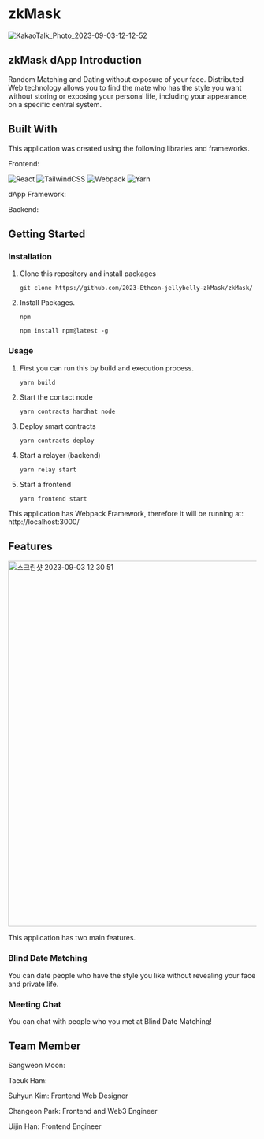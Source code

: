 # zkMask

![KakaoTalk_Photo_2023-09-03-12-12-52](https://github.com/2023-Ethcon-jellybelly-zkMask/zkMask/assets/62194473/a571ddb2-8940-4670-b2d7-a4e761ba477f)

## zkMask dApp Introduction
Random Matching and Dating without exposure of your face. Distributed Web technology allows you to find the mate who has the style you want without storing or exposing your personal life, including your appearance, on a specific central system.

## Built With

This application was created using the following libraries and frameworks. 

Frontend: 

![React](https://img.shields.io/badge/react-%2320232a.svg?style=for-the-badge&logo=react&logoColor=%2361DAFB)
![TailwindCSS](https://img.shields.io/badge/tailwindcss-%2338B2AC.svg?style=for-the-badge&logo=tailwind-css&logoColor=white)
![Webpack](https://img.shields.io/badge/webpack-%238DD6F9.svg?style=for-the-badge&logo=webpack&logoColor=black)
![Yarn](https://img.shields.io/badge/yarn-%232C8EBB.svg?style=for-the-badge&logo=yarn&logoColor=white)

dApp Framework:

Backend:

## Getting Started

### Installation

1. Clone this repository and install packages
   ```
   git clone https://github.com/2023-Ethcon-jellybelly-zkMask/zkMask/
   ```
2. Install Packages.
   ```
   npm
   ```
   ```
   npm install npm@latest -g
   ```

### Usage

1. First you can run this by build and execution process.
   ```
   yarn build
   ```
2. Start the contact node
   ```
   yarn contracts hardhat node
   ```
3. Deploy smart contracts
   ```
   yarn contracts deploy
   ```
4. Start a relayer (backend)
   ```
   yarn relay start
   ```
5. Start a frontend
   ```
   yarn frontend start
   ```

This application has Webpack Framework, therefore it will be running at: http://localhost:3000/

## Features

<img width="742" alt="스크린샷 2023-09-03 12 30 51" src="https://github.com/2023-Ethcon-jellybelly-zkMask/zkMask/assets/62194473/ab8f92cf-7058-4d77-8188-7d13596984f0">

This application has two main features.

### Blind Date Matching

You can date people who have the style you like without revealing your face and private life.

### Meeting Chat

You can chat with people who you met at Blind Date Matching!


## Team Member

Sangweon Moon: 

Taeuk Ham: 

Suhyun Kim: Frontend Web Designer

Changeon Park: Frontend and Web3 Engineer

Uijin Han: Frontend Engineer
